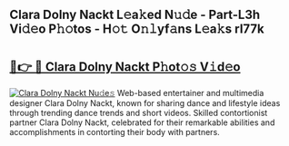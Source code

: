 ## Clara Dolny Nackt L𝚎a𝚔ed N𝚞𝚍e - Part-L3h Vi𝚍𝚎o P𝚑𝚘tos - H𝚘𝚝 O𝚗𝚕yf𝚊ns L𝚎a𝚔s rI77k

# <h2><a href="http://kfanr3.oniu.top/?m=Clara+Dolny+Nackt">🔗👉 🔴 Clara Dolny Nackt P𝚑ot𝚘𝚜 V𝚒d𝚎o</a></h2>

[![Clara Dolny Nackt Nu𝚍e𝚜](https://i.imgur.com/0qMVB7G.gif)](http://kfanr3.oniu.top/?m=Clara+Dolny+Nackt)
Web-based entertainer and multimedia designer Clara Dolny Nackt, known for sharing dance and lifestyle ideas through trending dance trends and short videos. Skilled contortionist partner Clara Dolny Nackt, celebrated for their remarkable abilities and accomplishments in contorting their body with partners.  
